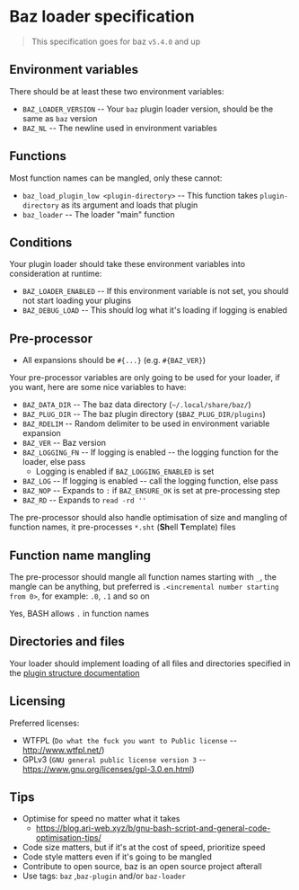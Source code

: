 # Baz loader specification

> This specification goes for baz `v5.4.0` and up

## Environment variables

There should be at least these two environment variables:

-   `BAZ_LOADER_VERSION` -- Your `baz` plugin loader version, should be the same as `baz` version
-   `BAZ_NL` -- The newline used in environment variables

## Functions

Most function names can be mangled, only these cannot:

-   `baz_load_plugin_low <plugin-directory>` -- This function takes `plugin-directory` as its argument and loads that plugin
-   `baz_loader` -- The loader "main" function

## Conditions

Your plugin loader should take these environment variables into consideration at runtime:

-   `BAZ_LOADER_ENABLED` -- If this environment variable is not set, you should not start loading your plugins
-   `BAZ_DEBUG_LOAD` -- This should log what it's loading if logging is enabled

## Pre-processor

-   All expansions should be `#{...}` (e.g. `#{BAZ_VER}`)

Your pre-processor variables are only going to be used
for your loader, if you want, here are some nice variables to have:

-   `BAZ_DATA_DIR` -- The baz data directory (`~/.local/share/baz/`)
-   `BAZ_PLUG_DIR` -- The baz plugin directory (`$BAZ_PLUG_DIR/plugins`)
-   `BAZ_RDELIM` -- Random delimiter to be used in environment variable expansion
-   `BAZ_VER` -- Baz version
-   `BAZ_LOGGING_FN` -- If logging is enabled -- the logging function for the loader, else pass
    -   Logging is enabled if `BAZ_LOGGING_ENABLED` is set
-   `BAZ_LOG` -- If logging is enabled -- call the logging function, else pass
-   `BAZ_NOP` -- Expands to `:` if `BAZ_ENSURE_OK` is set at pre-processing step
-   `BAZ_RD` -- Expands to `read -rd ''`

The pre-processor should also handle optimisation of size and mangling of function names,
it pre-processes `*.sht` (**Sh**ell **T**emplate) files

## Function name mangling

The pre-processor should mangle all function names starting with `_`,
the mangle can be anything, but preferred is `.<incremental number starting from 0>`,
for example: `.0`, `.1` and so on

Yes, BASH allows `.` in function names

## Directories and files

Your loader should implement loading of all files and directories
specified in the [plugin structure documentation](/doc/PLUGIN_FOLDER_STRUCTURE.md)

## Licensing

Preferred licenses:

-   WTFPL (`Do what the fuck you want to Public license` -- <http://www.wtfpl.net/>)
-   GPLv3 (`GNU general public license version 3` -- <https://www.gnu.org/licenses/gpl-3.0.en.html>)

## Tips

-   Optimise for speed no matter what it takes
    -   <https://blog.ari-web.xyz/b/gnu-bash-script-and-general-code-optimisation-tips/>
-   Code size matters, but if it's at the cost of speed, prioritize speed
-   Code style matters even if it's going to be mangled
-   Contribute to open source, baz is an open source project afterall
-   Use tags: `baz` ,`baz-plugin` and/or `baz-loader`
